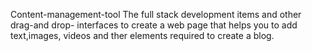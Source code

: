 Content-management-tool
The full stack development items and other drag-and drop- interfaces to create a web page that helps you to add text,images, videos and ther elements required to create a blog.
